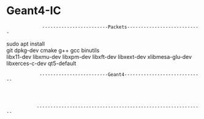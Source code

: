 # Geant4-IC


                 ------------------------Packets---------------------------


sudo apt install \
git dpkg-dev cmake g++ gcc binutils \
libx11-dev libxmu-dev libxpm-dev libxft-dev libxext-dev xlibmesa-glu-dev \
libxerces-c-dev qt5-default


 
 
                -------------------------Geant4-----------------------------




               -------------------------------------------------------------
